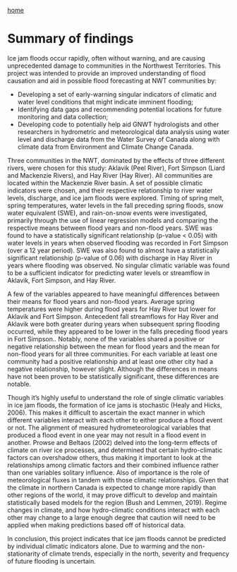 ---
---

[home](home.html)

# Summary of findings

Ice jam floods occur rapidly, often without warning, and are causing unprecedented damage to communities in the Northwest Territories.   This project was intended to provide an improved understanding of flood causation and aid in possible flood forecasting at NWT communities by:

 * Developing a set of early-warning singular indicators of climatic and water level conditions that might indicate imminent flooding;
 * Identifying data gaps and recommending potential locations for future monitoring and data collection;
 * Developing code to potentially help aid GNWT hydrologists and other researchers in hydrometric and meteorological data analysis using water level and discharge data from the Water Survey of Canada along with climate data from Environment and Climate Change Canada.

Three communities in the NWT, dominated by the effects of three different rivers, were chosen for this study: Aklavik (Peel River), Fort Simpson (Liard and Mackenzie Rivers), and Hay River (Hay River).  All communities are located within the Mackenzie River basin.  A set of possible climatic indicators were chosen, and their respective relationship to river water levels, discharge, and ice jam floods were explored.  Timing of spring melt, spring temperatures, water levels in the fall preceding spring floods, snow water equivalent (SWE), and rain-on-snow events were investigated, primarily through the use of linear regression models and comparing the respective means between flood years and non-flood years.   SWE was found to have a statistically significant relationship (p-value < 0.05) with water levels in years when observed flooding was recorded in Fort Simpson (over a 12 year period).  SWE was also found to almost have a statistically significant relationship (p-value of 0.06) with discharge in Hay River in years where flooding was observed. No singular climatic variable was found to be a sufficient indicator for predicting water levels or streamflow in Aklavik, Fort Simpson, and Hay River.

A few of the variables appeared to have meaningful differences between their means for flood years and non-flood years.  Average spring temperatures were higher during flood years for Hay River but lower for Aklavik and Fort Simpson.  Antecedent fall streamflows for Hay River and Aklavik were both greater during years when subsequent spring flooding occurred, while they appeared to be lower in the falls preceding flood years in Fort Simpson..  Notably, none of the variables shared a positive or negative relationship between the mean for flood years and the mean for non-flood years for all three communities. For each variable at least one community had a positive relationship and at least one other city had a negative relationship, however slight. Although the differences in means have not been proven to be statistically significant, these differences are notable.

Though it’s highly useful to understand the role of single climatic variables in ice jam floods, the formation of ice jams is stochastic (Healy and Hicks, 2006).  This makes it difficult to ascertain the exact manner in which different variables interact with each other to either produce a flood event or not.  The alignment of measured hydrometeorological variables that produced a flood event in one year may not result in a flood event in another.  Prowse and Beltaos (2002) delved into the long-term effects of climate on river ice processes, and determined that certain hydro-climatic factors can overshadow others, thus making it important to look at the relationships among climatic factors and their combined influence rather than one variables solitary influence.  Also of importance is the role of meteorological fluxes in tandem with those climatic relationships.  Given that the climate in northern Canada is expected to change more rapidly than other regions of the world, it may prove difficult to develop and maintain statistically based models for the region (Bush and Lemmen, 2019). Regime changes in climate, and how hydro-climatic conditions interact with each other may change to a large enough degree that caution will need to be applied when making predictions based off of historical data.

In conclusion, this project indicates that ice jam floods cannot be predicted by individual climatic indicators alone. Due to warming and the non-stationarity of climate trends, especially in the north, severity and frequency of future flooding is uncertain.
